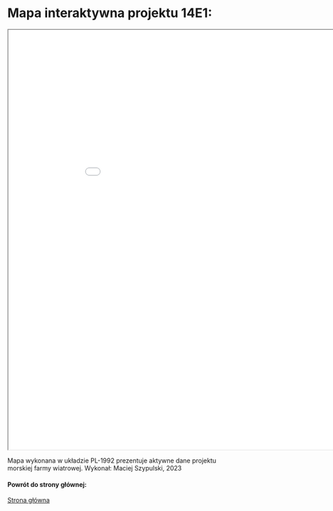 # Mapa interaktywna projektu 14E1:

<iframe src="./map1/map.html" height="945" width="945"></iframe>

Mapa wykonana w układzie PL-1992 prezentuje aktywne dane projektu morskiej farmy wiatrowej.
Wykonał: Maciej Szypulski, 2023

#### Powrót do strony głównej:
[Strona główna](index.md)
